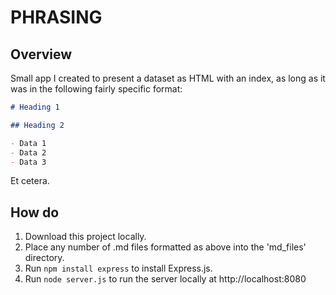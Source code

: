 # PHRASING

## Overview

Small app I created to present a dataset as HTML with an index, as long as it was in the following fairly specific format:

```markdown
# Heading 1

## Heading 2

- Data 1
- Data 2
- Data 3

```
Et cetera.

## How do

1. Download this project locally.
1. Place any number of .md files formatted as above into the 'md_files' directory.
1. Run `npm install express` to install Express.js.
1. Run `node server.js` to run the server locally at http://localhost:8080
